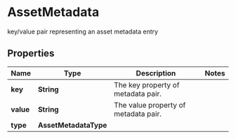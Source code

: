 

# AssetMetadata

key/value pair representing an asset metadata entry

## Properties

| Name | Type | Description | Notes |
|------------ | ------------- | ------------- | -------------|
|**key** | **String** | The key property of metadata pair. |  |
|**value** | **String** | The value property of metadata pair. |  |
|**type** | **AssetMetadataType** |  |  |



